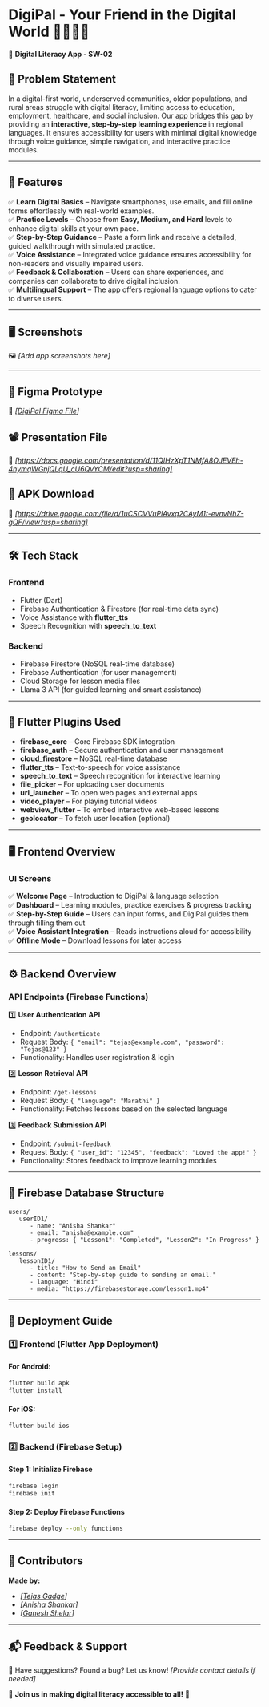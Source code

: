 # DigiPal - Your Friend in the Digital World 🫱🏻‍🫲🏻

📱 **Digital Literacy App - SW-02**

## 📌 Problem Statement
In a digital-first world, underserved communities, older populations, and rural areas struggle with digital literacy, limiting access to education, employment, healthcare, and social inclusion. Our app bridges this gap by providing an **interactive, step-by-step learning experience** in regional languages. It ensures accessibility for users with minimal digital knowledge through voice guidance, simple navigation, and interactive practice modules.

---

## 🎯 Features
✅ **Learn Digital Basics** – Navigate smartphones, use emails, and fill online forms effortlessly with real-world examples.  
✅ **Practice Levels** – Choose from **Easy, Medium, and Hard** levels to enhance digital skills at your own pace.  
✅ **Step-by-Step Guidance** – Paste a form link and receive a detailed, guided walkthrough with simulated practice.  
✅ **Voice Assistance** – Integrated voice guidance ensures accessibility for non-readers and visually impaired users.  
✅ **Feedback & Collaboration** – Users can share experiences, and companies can collaborate to drive digital inclusion.  
✅ **Multilingual Support** – The app offers regional language options to cater to diverse users.

---

## 🖥️ Screenshots
🖼️ _[Add app screenshots here]_

---

## 🎨 Figma Prototype
🔗 _[[DigiPal Figma File](https://www.figma.com/design/seG5njl0PI11THUhGabYzj/digipal?node-id=0-1&t=CBeiTjwPawYKx8c9-1)]_

## 📽️ Presentation File
🔗 _[https://docs.google.com/presentation/d/11QIHzXpT1NMfA8OJEVEh-4nymqWGnjQLqU_cU6QvYCM/edit?usp=sharing]_

## 📱 APK Download
🔗 _[https://drive.google.com/file/d/1uCSCVVuPlAvxq2CAyM1t-evnvNhZ-gQF/view?usp=sharing]_

---

## 🛠️ Tech Stack
### **Frontend**
- Flutter (Dart)
- Firebase Authentication & Firestore (for real-time data sync)
- Voice Assistance with **flutter_tts**
- Speech Recognition with **speech_to_text**

### **Backend**
- Firebase Firestore (NoSQL real-time database)
- Firebase Authentication (for user management)
- Cloud Storage for lesson media files
- Llama 3 API (for guided learning and smart assistance)

---

## 🔌 Flutter Plugins Used
- **firebase_core** – Core Firebase SDK integration
- **firebase_auth** – Secure authentication and user management
- **cloud_firestore** – NoSQL real-time database
- **flutter_tts** – Text-to-speech for voice assistance
- **speech_to_text** – Speech recognition for interactive learning
- **file_picker** – For uploading user documents
- **url_launcher** – To open web pages and external apps
- **video_player** – For playing tutorial videos
- **webview_flutter** – To embed interactive web-based lessons
- **geolocator** – To fetch user location (optional)

---

## 🖥️ **Frontend Overview**
### **UI Screens**
✅ **Welcome Page** – Introduction to DigiPal & language selection  
✅ **Dashboard** – Learning modules, practice exercises & progress tracking  
✅ **Step-by-Step Guide** – Users can input forms, and DigiPal guides them through filling them out  
✅ **Voice Assistant Integration** – Reads instructions aloud for accessibility  
✅ **Offline Mode** – Download lessons for later access

---

## ⚙️ **Backend Overview**
### **API Endpoints (Firebase Functions)**
1️⃣ **User Authentication API**
- Endpoint: `/authenticate`
- Request Body: `{ "email": "tejas@example.com", "password": "Tejas@123" }`
- Functionality: Handles user registration & login

2️⃣ **Lesson Retrieval API**
- Endpoint: `/get-lessons`
- Request Body: `{ "language": "Marathi" }`
- Functionality: Fetches lessons based on the selected language

3️⃣ **Feedback Submission API**
- Endpoint: `/submit-feedback`
- Request Body: `{ "user_id": "12345", "feedback": "Loved the app!" }`
- Functionality: Stores feedback to improve learning modules

---

## 📂 **Firebase Database Structure**
```
users/
   userID1/
      - name: "Anisha Shankar"
      - email: "anisha@example.com"
      - progress: { "Lesson1": "Completed", "Lesson2": "In Progress" }

lessons/
   lessonID1/
      - title: "How to Send an Email"
      - content: "Step-by-step guide to sending an email."
      - language: "Hindi"
      - media: "https://firebasestorage.com/lesson1.mp4"
```

---

## 🚀 **Deployment Guide**
### 1️⃣ **Frontend (Flutter App Deployment)**
#### **For Android:**
```sh
flutter build apk
flutter install
```
#### **For iOS:**
```sh
flutter build ios
```

### 2️⃣ **Backend (Firebase Setup)**
#### **Step 1: Initialize Firebase**
```sh
firebase login
firebase init
```
#### **Step 2: Deploy Firebase Functions**
```sh
firebase deploy --only functions
```

---

## 👥 **Contributors**
**Made by:**
- _[[Tejas Gadge](https://github.com/tejasgadge2504)]_
- _[[Anisha Shankar](https://github.com/hahaanisha)]_
- _[[Ganesh Shelar](https://github.com/ganeshelar0010)]_

---

## 📬 **Feedback & Support**
💌 Have suggestions? Found a bug? Let us know! _[Provide contact details if needed]_

📢 **Join us in making digital literacy accessible to all!** 🚀

